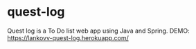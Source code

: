 # quest-log
Quest log is a To Do list web app using Java and Spring.
DEMO:
https://lankovv-quest-log.herokuapp.com/
